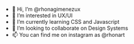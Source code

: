 - 👋 Hi, I’m @rhonagimenezux
- 👀 I’m interested in UX/UI 
- 🌱 I’m currently learning CSS and Javascript
- 💞️ I’m looking to collaborate on Design Systems
- 📫 You can find me on instagram as @rhonart

<!---
rhonagimenezux/rhonagimenezux is a ✨ special ✨ repository because its `README.md` (this file) appears on your GitHub profile.
You can click the Preview link to take a look at your changes.
--->
